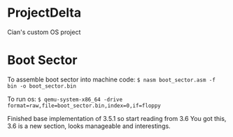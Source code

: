 # ProjectDelta

Cian's custom OS project

# Boot Sector
To assemble boot sector into machine code:
   `$ nasm boot_sector.asm -f bin -o boot_sector.bin`

To run os:
   `$ qemu-system-x86_64 -drive format=raw,file=boot_sector.bin,index=0,if=floppy`


Finished base implementation of 3.5.1 so start reading from 3.6
You got this, 3.6 is a new section, looks manageable and interestings.
